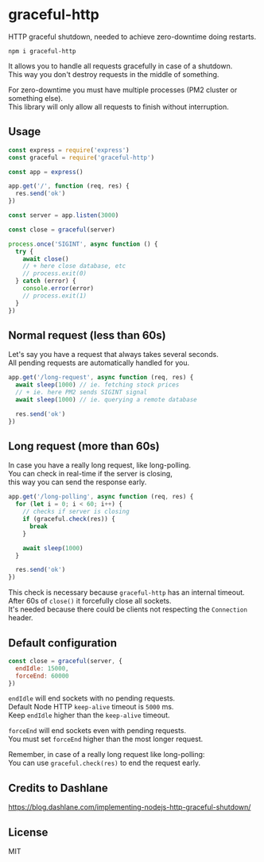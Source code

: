# graceful-http

HTTP graceful shutdown, needed to achieve zero-downtime doing restarts.

```
npm i graceful-http
```

It allows you to handle all requests gracefully in case of a shutdown.\
This way you don't destroy requests in the middle of something.

For zero-downtime you must have multiple processes (PM2 cluster or something else).\
This library will only allow all requests to finish without interruption.

## Usage
```javascript
const express = require('express')
const graceful = require('graceful-http')

const app = express()

app.get('/', function (req, res) {
  res.send('ok')
})

const server = app.listen(3000)

const close = graceful(server)

process.once('SIGINT', async function () {
  try {
    await close()
    // + here close database, etc
    // process.exit(0)
  } catch (error) {
    console.error(error)
    // process.exit(1)
  }
})
```

## Normal request (less than 60s)
Let's say you have a request that always takes several seconds.\
All pending requests are automatically handled for you.

```javascript
app.get('/long-request', async function (req, res) {
  await sleep(1000) // ie. fetching stock prices
  // + ie. here PM2 sends SIGINT signal
  await sleep(1000) // ie. querying a remote database

  res.send('ok')
})
```

## Long request (more than 60s)
In case you have a really long request, like long-polling.\
You can check in real-time if the server is closing,\
this way you can send the response early.

```javascript
app.get('/long-polling', async function (req, res) {
  for (let i = 0; i < 60; i++) {
    // checks if server is closing
    if (graceful.check(res)) {
      break
    }

    await sleep(1000)
  }

  res.send('ok')
})
```

This check is necessary because `graceful-http` has an internal timeout.\
After 60s of `close()` it forcefully close all sockets.\
It's needed because there could be clients not respecting the `Connection` header.

## Default configuration
```javascript
const close = graceful(server, {
  endIdle: 15000,
  forceEnd: 60000
})
```

`endIdle` will end sockets with no pending requests.\
Default Node HTTP `keep-alive` timeout is `5000` ms.\
Keep `endIdle` higher than the `keep-alive` timeout.

`forceEnd` will end sockets even with pending requests.\
You must set `forceEnd` higher than the most longer request.

Remember, in case of a really long request like long-polling:\
You can use `graceful.check(res)` to end the request early.

## Credits to Dashlane
https://blog.dashlane.com/implementing-nodejs-http-graceful-shutdown/

## License
MIT
